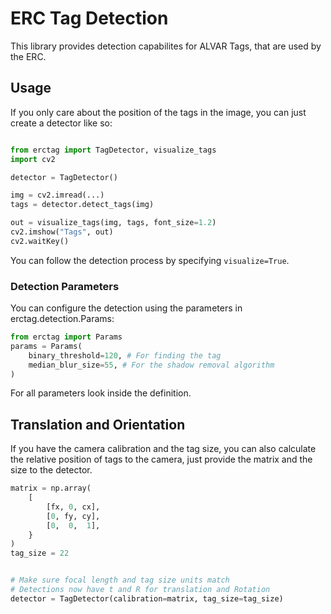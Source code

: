 # ERC Tag Detection

This library provides detection capabilites for ALVAR Tags, that are used by the ERC.


## Usage

If you only care about the position of the tags in the image, you can just create a
detector like so:

```python

from erctag import TagDetector, visualize_tags
import cv2

detector = TagDetector()

img = cv2.imread(...)
tags = detector.detect_tags(img)

out = visualize_tags(img, tags, font_size=1.2)
cv2.imshow("Tags", out)
cv2.waitKey()

```

You can follow the detection process by specifying `visualize=True`.

### Detection Parameters

You can configure the detection using the parameters in erctag.detection.Params:

```python
from erctag import Params
params = Params(
    binary_threshold=120, # For finding the tag
    median_blur_size=55, # For the shadow removal algorithm
)
```

For all parameters look inside the definition.


## Translation and Orientation

If you have the camera calibration and the tag size, you can also calculate the relative
position of tags to the camera, just provide the matrix and the size to the detector.

```python
matrix = np.array(
    [
        [fx, 0, cx],
        [0, fy, cy],
        [0,  0,  1],
    }
)
tag_size = 22


# Make sure focal length and tag size units match
# Detections now have t and R for translation and Rotation
detector = TagDetector(calibration=matrix, tag_size=tag_size)

```
